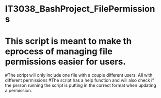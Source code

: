 # IT3038_BashProject_FilePermissions  

# This script is meant to make th eprocess of managing file permissions easier for users. 

#The script will only include one file with a couple different users. All with different permissions
#The script has a help function and will also check if the person running the script is putting in the correct format when updating a permission. 
